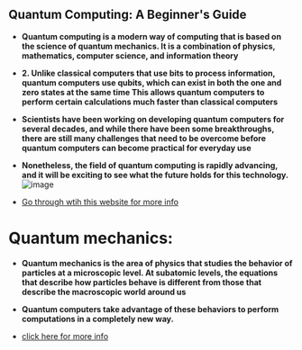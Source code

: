  ## Quantum Computing: A Beginner's Guide


- **Quantum computing is a modern way of computing that is based on the science of quantum mechanics. It is a combination of physics, mathematics, computer science, and information theory**

- **2. Unlike classical computers that use bits to process information, quantum computers use qubits, which can exist in both the one and zero states at the same time
This allows quantum computers to perform certain calculations much faster than classical computers**

- **Scientists have been working on developing quantum computers for several decades, and while there have been some breakthroughs, there are still many challenges that need to be overcome before quantum computers can become practical for everyday use**

- **Nonetheless, the field of quantum computing is rapidly advancing, and it will be exciting to see what the future holds for this technology.** ![image](https://github.com/Rjesh2006/Quantum_computing/assets/143868643/fc800a55-4c38-4664-9137-c6a4a6a9cd1a)

  


- [Go through wtih this website for more info ](https://www.ibm.com/topics/quantum-computing)


# Quantum mechanics:

- **Quantum mechanics is the area of physics that studies the behavior of particles at a microscopic level. At subatomic levels, the equations that describe how particles behave is different from those that describe the macroscopic world around us**

- **Quantum computers take advantage of these behaviors to perform computations in a completely new way.**
- [click here for more info](https://uwaterloo.ca/institute-for-quantum-computing/quantum-mechanics)


